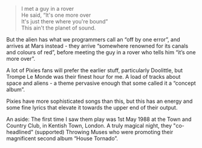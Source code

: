  > I met a guy in a rover  
 > He said, “It's one more over  
 > It's just there where you're bound”    
 > This ain't the planet of sound.

But the alien has what we programmers call an “off by one error”, and arrives at Mars instead - they arrive “somewhere renowned for its canals and colours of red”, before meeting the guy in a rover who tells him “it’s one more over”.

A lot of Pixies fans will prefer the earlier stuff, particularly Doolittle, but Trompe Le Monde was their finest hour for me. A load of tracks about space and aliens - a theme pervasive enough that some called it a “concept album”.

Pixies have more sophisticated songs than this, but this has an energy and some fine lyrics that elevate it towards the upper end of their output. 

An aside: The first time I saw them play was 1st May 1988 at the Town and Country Club, in Kentish Town, London. A truly magical night, they "co-headlined" (supported) Throwing Muses who were promoting their magnificent second album “House Tornado”.

